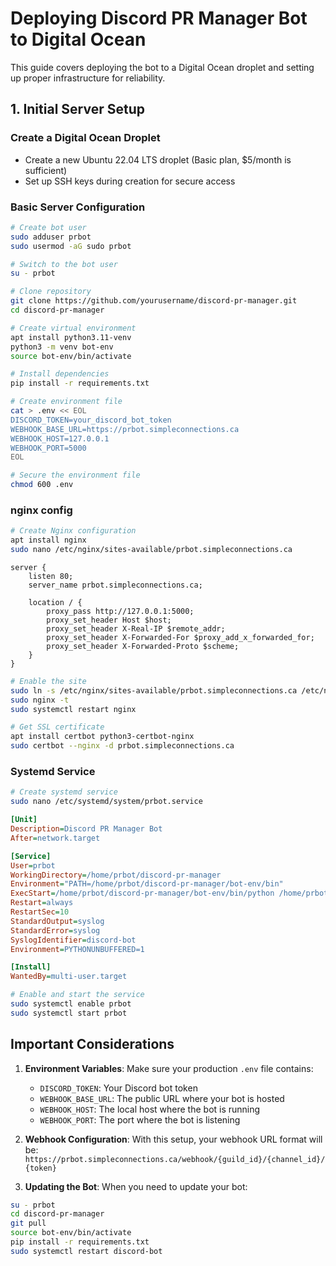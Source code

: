 # Deploying Discord PR Manager Bot to Digital Ocean

This guide covers deploying the bot to a Digital Ocean droplet and setting up proper infrastructure for reliability.

## 1. Initial Server Setup

### Create a Digital Ocean Droplet
- Create a new Ubuntu 22.04 LTS droplet (Basic plan, $5/month is sufficient)
- Set up SSH keys during creation for secure access

### Basic Server Configuration

```bash
# Create bot user
sudo adduser prbot
sudo usermod -aG sudo prbot

# Switch to the bot user
su - prbot
```

```bash
# Clone repository
git clone https://github.com/yourusername/discord-pr-manager.git
cd discord-pr-manager

# Create virtual environment
apt install python3.11-venv
python3 -m venv bot-env
source bot-env/bin/activate

# Install dependencies
pip install -r requirements.txt

# Create environment file
cat > .env << EOL
DISCORD_TOKEN=your_discord_bot_token
WEBHOOK_BASE_URL=https://prbot.simpleconnections.ca
WEBHOOK_HOST=127.0.0.1
WEBHOOK_PORT=5000
EOL

# Secure the environment file
chmod 600 .env
```

### nginx config

```bash
# Create Nginx configuration
apt install nginx
sudo nano /etc/nginx/sites-available/prbot.simpleconnections.ca
```

```nginx
server {
    listen 80;
    server_name prbot.simpleconnections.ca;
    
    location / {
        proxy_pass http://127.0.0.1:5000;
        proxy_set_header Host $host;
        proxy_set_header X-Real-IP $remote_addr;
        proxy_set_header X-Forwarded-For $proxy_add_x_forwarded_for;
        proxy_set_header X-Forwarded-Proto $scheme;
    }
}
```

```bash
# Enable the site
sudo ln -s /etc/nginx/sites-available/prbot.simpleconnections.ca /etc/nginx/sites-enabled/
sudo nginx -t
sudo systemctl restart nginx

# Get SSL certificate
apt install certbot python3-certbot-nginx
sudo certbot --nginx -d prbot.simpleconnections.ca
```

### Systemd Service

```bash
# Create systemd service
sudo nano /etc/systemd/system/prbot.service
```

```ini
[Unit]
Description=Discord PR Manager Bot
After=network.target

[Service]
User=prbot
WorkingDirectory=/home/prbot/discord-pr-manager
Environment="PATH=/home/prbot/discord-pr-manager/bot-env/bin"
ExecStart=/home/prbot/discord-pr-manager/bot-env/bin/python /home/prbot/discord-pr-manager/bot.py
Restart=always
RestartSec=10
StandardOutput=syslog
StandardError=syslog
SyslogIdentifier=discord-bot
Environment=PYTHONUNBUFFERED=1

[Install]
WantedBy=multi-user.target
```

```bash
# Enable and start the service
sudo systemctl enable prbot
sudo systemctl start prbot
```

## Important Considerations

1. **Environment Variables**: Make sure your production `.env` file contains:

    - `DISCORD_TOKEN`: Your Discord bot token
    - `WEBHOOK_BASE_URL`: The public URL where your bot is hosted
    - `WEBHOOK_HOST`: The local host where the bot is running
    - `WEBHOOK_PORT`: The port where the bot is listening

2. **Webhook Configuration**: With this setup, your webhook URL format will be:
`https://prbot.simpleconnections.ca/webhook/{guild_id}/{channel_id}/{token}`

3. **Updating the Bot**: When you need to update your bot:
```bash
su - prbot
cd discord-pr-manager
git pull
source bot-env/bin/activate
pip install -r requirements.txt
sudo systemctl restart discord-bot
```